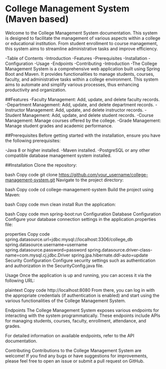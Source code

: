 # College Management System (Maven based)
Welcome to the College Management System documentation. This system is designed to facilitate the management of various aspects within a college or educational institution. From student enrollment to course management, this system aims to streamline administrative tasks and improve efficiency.

-Table of Contents
-Introduction
-Features
-Prerequisites
-Installation
-Configuration
-Usage
-Endpoints
-Contributing
-Introduction
-The College Management System is a comprehensive web application built using Spring Boot and Maven. It provides functionalities to manage students, courses, faculty, and administrative tasks within a college environment. This system aims to automate and simplify various processes, thus enhancing productivity and organization.

##Features
-Faculty Management: Add, update, and delete faculty records.
-Department Management: Add, update, and delete department records.
-Instructor Management: Add, update, and delete instructor records.
-Student Management: Add, update, and delete student records.
-Course Management: Manage courses offered by the college.
-Grade Management: Manage student grades and academic performance.

##Prerequisites
Before getting started with the installation, ensure you have the following prerequisites:

-Java 8 or higher installed.
-Maven installed.
-PostgreSQL or any other compatible database management system installed.

##Installation
Clone the repository:

bash
Copy code
git clone https://github.com/your_username/college-management-system.git
Navigate to the project directory:

bash
Copy code
cd college-management-system
Build the project using Maven:

bash
Copy code
mvn clean install
Run the application:

bash
Copy code
mvn spring-boot:run
Configuration
Database Configuration
Configure your database connection settings in the application.properties file:

properties
Copy code
spring.datasource.url=jdbc:mysql://localhost:3306/college_db
spring.datasource.username=username
spring.datasource.password=password
spring.datasource.driver-class-name=com.mysql.cj.jdbc.Driver
spring.jpa.hibernate.ddl-auto=update
Security Configuration
Configure security settings such as authentication and authorization in the SecurityConfig.java file.

Usage
Once the application is up and running, you can access it via the following URL:

plaintext
Copy code
http://localhost:8080
From there, you can log in with the appropriate credentials (if authentication is enabled) and start using the various functionalities of the College Management System.

Endpoints
The College Management System exposes various endpoints for interacting with the system programmatically. These endpoints include APIs for managing students, courses, faculty, enrollment, attendance, and grades.

For detailed information on available endpoints, refer to the API documentation.

Contributing
Contributions to the College Management System are welcome! If you find any bugs or have suggestions for improvements, please feel free to open an issue or submit a pull request on GitHub.
